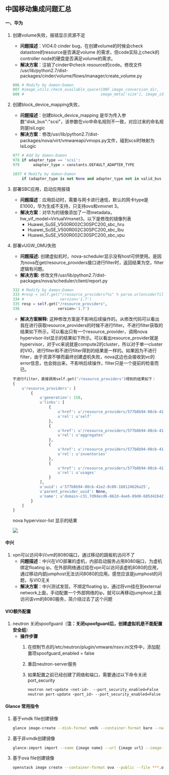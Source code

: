 ## 中国移动集成问题汇总

#### **一、华为**
1. 创建volume失败，报错显示资源不足
	- **问题描述**：VIO4.0 cinder bug，在创建volume的时候会check datastore的resource是否满足volume
	的需求，但code实际上check的controller node的硬盘是否满足volume的需求。
	- **解决方案**：注销了cinder中check resource的code。修改文件 /usr/lib/python2.7/dist-packages/cinder/volume/flows/manager/create_volume.py
	
	 ```python
	 806 # Modify by damon-Damon
	 807 #image_utils.check_available_space(CONF.image_conversion_dir,
    808 #                                  image_meta['size'], image_id)
    ```
        
2. 创建block\_device\_mapping失败，
	- **问题描述**：创建block\_device\_mapping 是华为传入参数"disk_bus":"scsi"，该参数在vio中命名规则不一致，对应过来的命名规则是lsiLogic
	- **解决方案**：修改/usr/lib/python2.7/dist-packages/nova/virt/vmwareapi/vmops.py文件，碰到scsi时映射为lsiLogic
	
	```python
	977 # Add by damon-Damon
	978 if adapter_type == 'scsi':
   979  	adapter_type = constants.DEFAULT_ADAPTER_TYPE

   1037 # Modify by damon-Damon
        if (adapter_type is not None and adapter_type not in valid_bus and adapter_type != 'scsi'):
   ```
    
	
3. 部署SBC应用，启动应用报错
	- **问题描述**：应用启动时，需要与网卡进行通信，默认的网卡type是E1000，华为生成不支持，只支持ovs和vmxnet 3。
	- **解决方案**：对华为的镜像添加了一项metadata，hw\_vif\_model=VirtualVmxnet3。以下是修改的镜像列表
		- Huawei\_SuSE\_V500R002C30SPC200\_sbc\_hru
		- Huawei\_SuSE\_V500R002C30SPC200\_sbc\_lbu
		- Huawei\_SuSE\_V500R002C30SPC200\_sbc\_vpu
4. 部署vUGW_OMU失败
	- **问题描述:** 创建虚拟机时，nova-scheduler显示没有host可供使用。是因为nova在get/resource\_providers接口进行filter时，返回结果为空，filter逻辑有问题。
	- **解决方案:** 修改文件/usr/lib/python2.7/dist-packages/nova/scheduler/client/report.py
	
	```python
    332 # Modify by damon-Damon
    333 #resp = self.get("/resource_providers?%s" % parse.urlencode(filters),
    334 #                version='1.7')
    335 resp = self.get("/resource_providers",
    336                 version='1.7')
	```
	
	- **解决方案解释:** 这种修改方案是不影响后续操作的。从修改代码可以看出我在进行获取resource\_providers的时候不进行filter。不进行filter获取的结果如下所示，可以看出只有一个resource\_provider，调用nova hypervisor-list显示的结果如下所示。可以看出resource\_provider就是hypervisor，对于vc来说就是compute2的cluster，所以对于单一cluster的VIO，进行fliter和不进行filter得到的结果是一样的。如果因为不进行filter，由于资源不够而最终创建虚机失败，nova这边也会接收到vc的error信息，也会抛出来，不影响后续操作，filter只是一个提前的检查而已。
	
	```python
	不进行filter，直接调用self.get("/resource_providers")得到的结果如下：
	{
	    u'resource_providers': [
	        {
	            u'generation': 158,
	            u'links': [
	                {
	                    u'href': u'/resource_providers/577b8b94-08cb-41e2-8c08-1b0124626a25',
	                    u'rel': u'self'
	                },
	                {
	                    u'href': u'/resource_providers/577b8b94-08cb-41e2-8c08-1b0124626a25/aggregates',
	                    u'rel': u'aggregates'
	                },
	                {
	                    u'href': u'/resource_providers/577b8b94-08cb-41e2-8c08-1b0124626a25/inventories',
	                    u'rel': u'inventories'
	                },
	                {
	                    u'href': u'/resource_providers/577b8b94-08cb-41e2-8c08-1b0124626a25/usages',
	                    u'rel': u'usages'
	                }
	            ],
	            u'uuid': u'577b8b94-08cb-41e2-8c08-1b0124626a25',
	            u'parent_provider_uuid': None,
	            u'name': u'domain-c31.7d9decd6-862d-4ae6-89d8-605d426429e4'
	        }
	    ]
	}
	```
	
	nova hypervisor-list 显示的结果
	
	![](../Image/nova-hypervisor-list.png)

#### **中兴**
1. vpn可以访问中兴vm的8080端口，通过移动的跳板机访问不了
	- **问题描述**：中兴在VIO部署的虚机，内部启动服务占用8080端口，为虚机绑定floating ip，在外部网络通过挂在vpn可以访问该虚机8080的应用，通过移动内部jumphost无法访问8080的应用。感觉应该是jumphost的问题，与VIO无关
	- **解决方案**：中兴测试发现，不绑定floating ip，通过将vm挂在到external network上面，手动配置一个外部网络的ip，就可以再移动jumphost上面访问该vm的8080服务，简介绕过去了这个问题

#### **VIO额外配置**

1. neutron 关闭spoofguard（**注：关闭spoofguard后，创建虚拟机是不能配置安全组**）
	- **操作步骤**
		1. 在控制节点的/etc/neutron/plugin/vmware/nsxv.ini文件中，添加配置项spoofguard_enabled = false
		2. 重启neutron-server服务
		3. 如果配置之前已经创建了网络和端口，需要通过以下命令关闭port_security
			
			```bash
			neutron net-update <net-id>  --port_security_enabled=False
			neutron port-update <port_id> --port_security_enabled=False
			```

#### **Glance 常用指令**

1. 基于vmdk file创建镜像

	```bash
	glance image-create --disk-format vmdk --container-format bare --name centos-vmdk --file grub.vmdk --visibility public --progress --property vmware_disktype=streamOptimized
	```

2. 基于非vmdk创建镜像

	```bash
	glance-import import --name {image name} --url {image url} --image-format {qcow2/raw/vdi}
	```

2. 基于ova file创建镜像

	```bash
	openstack image create --container-format ova --public --file ***.ova --disk-format vmdk <image_name>
	```

